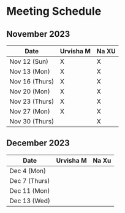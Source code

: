 # Meeting Schedule

## November 2023
| Date          | Urvisha M | Na XU     | 
| ------------- | --------- | --------- |                            
| Nov 12 (Sun)  |     X     |     X     |           
| Nov 13 (Mon)  |     X     |     X     |           
| Nov 16 (Thurs)|     X     |     X     |           
| Nov 20 (Mon)  |     X     |     X     |           
| Nov 23 (Thurs)|     X     |     X     |       
| Nov 27 (Mon)  |     X     |     X     |          
| Nov 30 (Thurs)|           |     X     |           

## December 2023
| Date          | Urvisha M | Na Xu     | 
| ------------- | --------- | --------- |        
| Dec 4 (Mon)   |           |           |           
| Dec 7 (Thurs) |           |           |           
| Dec 11 (Mon)  |           |           |   
| Dec 13 (Wed)  |           |           |          